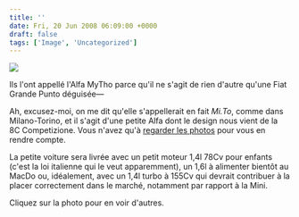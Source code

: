 ```yaml
---
title: ''
date: Fri, 20 Jun 2008 06:09:00 +0000
draft: false
tags: ['Image', 'Uncategorized']
---
```


![](https://madd0.files.wordpress.com/2008/06/rcxxgaq0nafxln0zpk96lfzy_500.jpg)

Ils l'ont appellé l'Alfa MyTho parce qu'il ne s'agit de rien d'autre qu'une Fiat Grande Punto déguisée—

Ah, excusez-moi, on me dit qu'elle s'appellerait en fait _Mi.To_, comme dans Milano-Torino, et il s'agit d'une petite Alfa dont le design nous vient de la 8C Competizione. Vous n'avez qu'à [regarder les photos](http://carscoop.blogspot.com/2008/06/alfa-mito-45-high-resolution-images.html) pour vous en rendre compte.

La petite voiture sera livrée avec un petit moteur 1,4l 78Cv pour enfants (c'est la loi italienne qui le veut apparemment), un 1,6l à alimenter bientôt au MacDo ou, idéalement, avec un 1,4l turbo à 155Cv qui devrait contribuer à la placer correctement dans le marché, notamment par rapport à la Mini.

Cliquez sur la photo pour en voir d'autres.